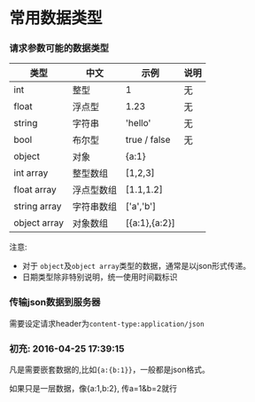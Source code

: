 常用数据类型
==========

### 请求参数可能的数据类型

|     类型     |    中文    |      示例     | 说明 |
|--------------|------------|---------------|------|
| int          | 整型       | 1             | 无   |
| float        | 浮点型     | 1.23          | 无   |
| string       | 字符串     | 'hello'       | 无   |
| bool         | 布尔型     | true / false  | 无   |
| object       | 对象       | \{a:1\}         |      |
| int array    | 整型数组   | [1,2,3]       |      |
| float array  | 浮点型数组 | [1.1,1.2]     |      |
| string array | 字符串数组 | ['a','b']     |      |
| object array | 对象数组   | [\{a:1\},\{a:2\}] |      |

注意: 

- 对于 `object`及`object array`类型的数据，通常是以json形式传递。
- 日期类型除非特别说明，统一使用时间戳标识


### 传输json数据到服务器

需要设定请求header为`content-type:application/json`

### 初充: 2016-04-25 17:39:15

凡是需要嵌套数据的,比如`{a:{b:1}}`，一般都是json格式。

如果只是一层数据，像{a:1,b:2}, 传a=1&b=2就行

